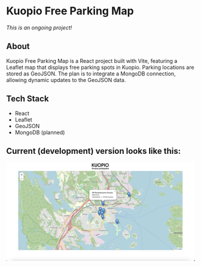 # Kuopio Free Parking Map

*This is an ongoing project!*

## About
Kuopio Free Parking Map is a React project built with Vite, featuring a Leaflet map that displays free parking spots in Kuopio. Parking locations are stored as GeoJSON. The plan is to integrate a MongoDB connection, allowing dynamic updates to the GeoJSON data.

## Tech Stack
- React
- Leaflet
- GeoJSON
- MongoDB (planned)

## Current (development) version looks like this:
![screenshot of the current version](./versions/version_latest.png)




